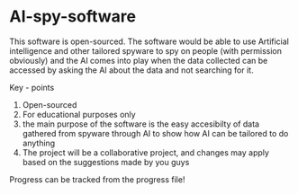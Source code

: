 # AI-spy-software
This software is open-sourced. The software would be able to use Artificial intelligence and other tailored spyware to spy on people (with permission obviously) and the AI comes into play when the data collected can be accessed by asking the AI about the data and not searching for it.


Key - points
1. Open-sourced
2. For educational purposes only
3. the main purpose of the software is the easy accesibilty of data gathered from spyware through AI to show how AI can be tailored to do anything
4. The project will be a collaborative project, and changes may apply based on the suggestions made by you guys

Progress can be tracked from the progress file!
